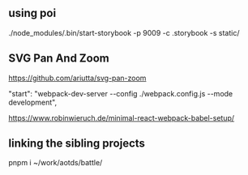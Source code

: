
## using poi

./node_modules/.bin/start-storybook -p 9009 -c .storybook -s static/


## SVG Pan And Zoom

https://github.com/ariutta/svg-pan-zoom



 "start": "webpack-dev-server --config ./webpack.config.js --mode
 development",

https://www.robinwieruch.de/minimal-react-webpack-babel-setup/



## linking the sibling projects

pnpm i ~/work/aotds/battle/

